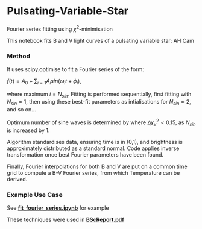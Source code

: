 # Pulsating-Variable-Star
Fourier series fitting using $\chi^2$-minimisation

This notebook fits B and V light curves of a pulsating variable star: AH Cam

### Method

It uses scipy.optimise to fit a Fourier series of the form:

$f(t) = A_0 + \sum_{i=1} A_i sin(\omega_i t + \phi_i)$,

where maximum $i=N_{sin}$. Fitting is performed sequentially, first fitting with $N_{sin}=1$, then using these best-fit parameters as intialisations for $N_{sin}=2$, and so on... 

Optimum number of sine waves is determined by where $\Delta \chi^2_{\nu}<0.15$, as $N_{sin}$ is increased by 1.

Algorithm standardises data, ensuring time is in (0,1), and brightness is approximately distributed as a standard normal. Code applies inverse transformation once best Fourier parameters have been found.

Finally, Fourier interpolations for both B and V are put on a common time grid to compute a B-V Fourier series, from which Temperature can be derived.

### Example Use Case

See [**fit_fourier_series.ipynb**](https://github.com/sam-m-ward/Pulsating-Variable-Star/blob/main/fit_fourier_series.ipynb) for example

These techniques were used in [**BScReport.pdf**](https://github.com/sam-m-ward/Analysis_Reports/blob/main/BScReport.pdf)
